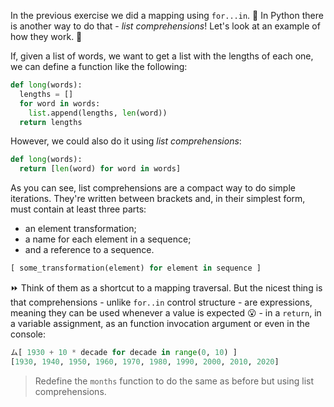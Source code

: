 In the previous exercise we did a mapping using `for...in`. :snake: In Python there is another way to do that - _list comprehensions_! Let's look at an example of how they work. :star_struck:

If, given a list of words, we want to get a list with the lengths of each one, we can define a function like the following:

```python
def long(words):
  lengths = []
  for word in words:
	list.append(lengths, len(word))
  return lengths
```

However, we could also do it using _list comprehensions_:

``` python
def long(words):
  return [len(word) for word in words]
```

As you can see, list comprehensions are a compact way to do simple iterations. They're written between brackets and, in their simplest form, must contain at least three parts:

- an element transformation;
- a name for each element in a sequence;
- and a reference to a sequence.

```python
[ some_transformation(element) for element in sequence ]
```

⏩ Think of them as a shortcut to a mapping traversal. But the nicest thing is that comprehensions - unlike `for..in` control structure - are expressions, meaning they can be used whenever a value is expected 😮 - in a `return`, in a variable assignment, as an function invocation argument or even in the console: 

```python
ム[ 1930 + 10 * decade for decade in range(0, 10) ]
[1930, 1940, 1950, 1960, 1970, 1980, 1990, 2000, 2010, 2020]
```

> Redefine the `months` function to do the same as before but using list comprehensions.